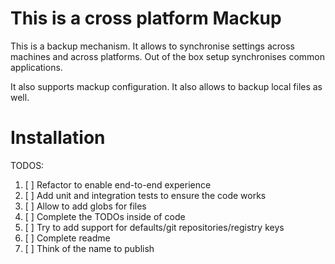 # This is a cross platform Mackup

This is a backup mechanism.
It allows to synchronise settings across machines and across platforms.
Out of the box setup synchronises common applications.

It also supports mackup configuration.
It also allows to backup local files as well. 

# Installation

TODOS:
1. [ ] Refactor to enable end-to-end experience
2. [ ] Add unit and integration tests to ensure the code works
3. [ ] Allow to add globs for files
4. [ ] Complete the TODOs inside of code
5. [ ] Try to add support for defaults/git repositories/registry keys
6. [ ] Complete readme
7. [ ] Think of the name to publish
